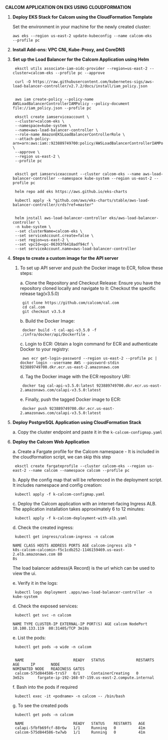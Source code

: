 **CALCOM APPLICATION ON EKS USING CLOUDFORMATION**

1. **Deploy EKS Stack for Calcom using the CloudFormation Template**
   
   Set the environment in your machine for the newly created cluster:

   <code>aws eks --region us-east-2 update-kubeconfig --name calcom-eks --profile pc</code>
2. **Install Add-ons: VPC CNI, Kube-Proxy, and CoreDNS**

3. **Set up the Load Balancer for the Calcom Application using Helm**
    
        eksctl utils associate-iam-oidc-provider --region=us-east-2 --cluster=calcom-eks --profile pc --approve

        curl -O https://raw.githubusercontent.com/kubernetes-sigs/aws-load-balancer-controller/v2.7.2/docs/install/iam_policy.json


        aws iam create-policy --policy-name AWSLoadBalancerControllerIAMPolicy --policy-document file://iam_policy.json --profile pc
 
        eksctl create iamserviceaccount \
        --cluster=calcom-eks \
        --namespace=kube-system \
        --name=aws-load-balancer-controller \
        --role-name AmazonEKSLoadBalancerControllerRole \
        --attach-policy-arn=arn:aws:iam::923889749700:policy/AWSLoadBalancerControllerIAMPolicy \
        --approve \
        --region us-east-2 \
        --profile pc
    

        eksctl get iamserviceaccount --cluster calcom-eks --name aws-load-balancer-controller --namespace kube-system --region us-east-2 --profile pc

        helm repo add eks https://aws.github.io/eks-charts

        kubectl apply -k "github.com/aws/eks-charts/stable/aws-load-balancer-controller/crds?ref=master" 

  
        helm install aws-load-balancer-controller eks/aws-load-balancer-controller \
        -n kube-system \
        --set clusterName=calcom-eks \
        --set serviceAccount.create=false \
        --set region=us-east-2 \
        --set vpcId=vpc-06393f6418adf94cf \
        --set serviceAccount.name=aws-load-balancer-controller 

    
4. **Steps to create a custom image for the API server**
    1. To set up API server and push the Docker image to ECR, follow these steps:

        a. Clone the Repository and Checkout Release:
            Ensure you have the repository cloned locally and navigate to it:
            Checkout the specific release tag(v3.5.0)

            git clone https://github.com/calcom/cal.com
            cd cal.com
            git checkout v3.5.0

        b. Build the Docker Image:

            docker build -t cal-api-v3.5.0 -f ./infra/docker/api/Dockerfile .
        c. Login to ECR:
           Obtain a login command for ECR and authenticate Docker to your registry:

            aws ecr get-login-password --region us-east-2 --profile pc | docker login --username AWS --password-stdin 923889749700.dkr.ecr.us-east-2.amazonaws.com
        d. Tag the Docker image with the ECR repository URI:

            docker tag cal-api-v3.5.0:latest 923889749700.dkr.ecr.us-east-2.amazonaws.com/calapi-v3.5.0:latest

        e. Finally, push the tagged Docker image to ECR:

            docker push 923889749700.dkr.ecr.us-east-2.amazonaws.com/calapi-v3.5.0:latest

5. **Deploy PostgreSQL Application using CloudFormation Stack**

   a. Copy the cluster endpoint and paste it in the <code>k-calcom-configmap.yaml</code>

6. **Deploy the Calcom Web Application**

    a. Create a Fargate profile for the Calcom namespace - It is included in the cloudformation script, we can skip this step

        eksctl create fargateprofile --cluster calcom-eks --region us-east-2 --name calcom --namespace calcom --profile pc

    b. Apply the config map that will be referenced in the deployment script. It includes namespace and config creation:
    
        kubectl apply -f k-calcom-configmap.yaml
    
    c. Deploy the Calcom application with an internet-facing Ingress ALB. The application installation takes approximately 6 to 12 minutes:
   
        kubectl apply -f k-calcom-deployment-with-alb.yaml

    d. Check the created ingress:

        kubectl get ingress/calcom-ingress -n calcom

    <code>NAME             CLASS   HOSTS   ADDRESS                                                           PORTS   AGE
    calcom-ingress   alb     *       k8s-calcom-calcomin-f5c1cdb252-1146159469.us-east-2.elb.amazonaws.com   80      8s</code>

    The load balancer address(A Record) is the url which can be used to view the ui.

    e. Verify it in the logs:

        kubectl logs deployment .apps/aws-load-balancer-controller -n kube-system

    d. Check the exposed services:

        kubectl get svc -n calcom

    <code>NAME     TYPE       CLUSTER-IP       EXTERNAL-IP   PORT(S)        AGE
    calcom   NodePort   10.100.133.119   <none>        80:31405/TCP   3m18s</code>

    e. List the pods: 

        kubectl get pods -o wide -n calcom

    <code>
    NAME                      READY   STATUS              RESTARTS   AGE     IP       NODE                                                   NOMINATED NODE   READINESS GATES
    calcom-575d844586-trs57   0/1     ContainerCreating   0          3m52s   <none>   fargate-ip-192-168-97-159.us-east-2.compute.internal <none>           <none> </code>

    f. Bash into the pods if required

        kubectl exec -it <podname> -n calcom -- /bin/bash
    g.  To see the created pods
    
        kubectl get pods -n calcom
        
        NAME                      READY   STATUS    RESTARTS   AGE
        calapi-5fbfb69fcf-88r6w   1/1     Running   0          41m
        calcom-575d844586-tw7wb   1/1     Running   0          41m